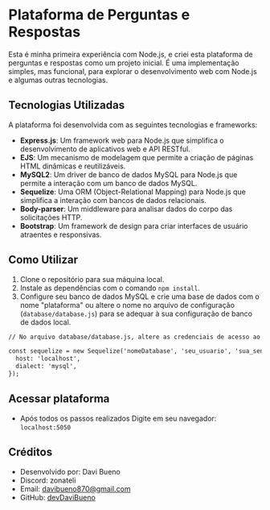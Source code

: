 # Plataforma de Perguntas e Respostas

Esta é minha primeira experiência com Node.js, e criei esta plataforma de perguntas e respostas como um projeto inicial. É uma implementação simples, mas funcional, para explorar o desenvolvimento web com Node.js e algumas outras tecnologias.

## Tecnologias Utilizadas

A plataforma foi desenvolvida com as seguintes tecnologias e frameworks:

- **Express.js**: Um framework web para Node.js que simplifica o desenvolvimento de aplicativos web e API RESTful.
- **EJS**: Um mecanismo de modelagem que permite a criação de páginas HTML dinâmicas e reutilizáveis.
- **MySQL2**: Um driver de banco de dados MySQL para Node.js que permite a interação com um banco de dados MySQL.
- **Sequelize**: Uma ORM (Object-Relational Mapping) para Node.js que simplifica a interação com bancos de dados relacionais.
- **Body-parser**: Um middleware para analisar dados do corpo das solicitações HTTP.
- **Bootstrap**: Um framework de design para criar interfaces de usuário atraentes e responsivas.

## Como Utilizar

1. Clone o repositório para sua máquina local.
2. Instale as dependências com o comando `npm install`.
3. Configure seu banco de dados MySQL e crie uma base de dados com o nome "plataforma" ou altere o nome no arquivo de configuração (`database/database.js`) para se adequar à sua configuração de banco de dados local.

```markdown
// No arquivo database/database.js, altere as credenciais de acesso ao banco de dados. Substitua 'seu_usuario' e 'sua_senha' pelas credenciais corretas:

const sequelize = new Sequelize('nomeDatabase', 'seu_usuario', 'sua_senha', {
  host: 'localhost',
  dialect: 'mysql',
});

```
## Acessar plataforma

- Após todos os passos realizados Digite em seu navegador: `localhost:5050`

## Créditos

- Desenvolvido por: Davi Bueno
- Discord: zonateli
- Email: davibueno870@gmail.com
- GitHub: [devDaviBueno](https://github.com/devDaviBueno)
